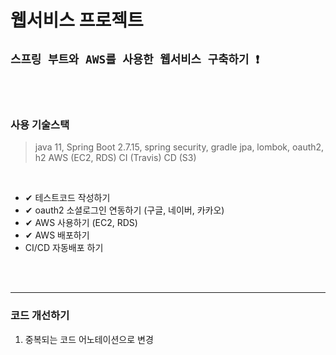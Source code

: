 # 웹서비스 프로젝트

## `스프링 부트와 AWS를 사용한 웹서비스 구축하기 ❗`

<br><br>

### 사용 기술스택
> java 11, Spring Boot 2.7.15, spring security, gradle
> jpa, lombok, oauth2, h2
> AWS (EC2, RDS)
> CI (Travis)
> CD (S3)

<br>

- ✔ 테스트코드 작성하기
- ✔ oauth2 소셜로그인 연동하기 (구글, 네이버, 카카오)
- ✔ AWS 사용하기 (EC2, RDS)
- ✔ AWS 배포하기
- CI/CD 자동배포 하기 

<br><br>

---

### 코드 개선하기

1. 중복되는 코드 어노테이션으로 변경